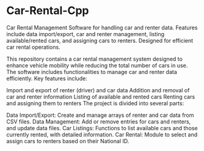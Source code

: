# Car-Rental-Cpp
Car Rental Management Software for handling car and renter data. Features include data import/export, car and renter management, listing available/rented cars, and assigning cars to renters. Designed for efficient car rental operations.

This repository contains a car rental management system designed to enhance vehicle mobility while reducing the total number of cars in use. The software includes functionalities to manage car and renter data efficiently. Key features include:

Import and export of renter (driver) and car data
Addition and removal of car and renter information
Listing of available and rented cars
Renting cars and assigning them to renters
The project is divided into several parts:

Data Import/Export: Create and manage arrays of renter and car data from CSV files.
Data Management: Add or remove entries for cars and renters, and update data files.
Car Listings: Functions to list available cars and those currently rented, with detailed information.
Car Rental: Module to select and assign cars to renters based on their National ID.
